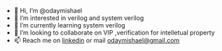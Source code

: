 - 👋 Hi, I’m @odaymishael
- 👀 I’m interested in verilog and system verilog 
- 🌱 I’m currently learning system verilog 
- 💞️ I’m looking to collaborate on VIP ,verification for intelletual property 
- 📫 Reach me on [ linkedin](https://www.linkedin.com/in/oday-mishael-3b030717a) or mail odaymishael@gmail.com 

<!---
odaymishael/odaymishael is a ✨ special ✨ repository because its `README.md` (this file) appears on your GitHub profile.
You can click the Preview link to take a look at your changes.
--->
